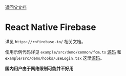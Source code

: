 [返回父文档](./index.md)

# React Native Firebase

详见 `https://rnfirebase.io/` 相关文档。

使用示例代码详见 `example/src/demo/common/fcm.ts` [源码](../../../example/src/demo/common/fcm.ts) 和 `example/src/demo/hooks/useLogin.tsx` 这里[源码](../../../example/src/demo/hooks/useLogin.tsx)。

**国内用户由于网络限制可能并不好用**

